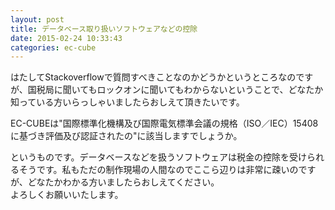 ```yaml
---
layout: post
title: データベース取り扱いソフトウェアなどの控除
date: 2015-02-24 10:33:43
categories: ec-cube
---
```

<!-- {% raw %} -->
<p>はたしてStackoverflowで質問すべきことなのかどうかというところなのですが、国税局に聞いてもロックオンに聞いてもわからないということで、どなたか知っている方いらっしゃいましたらおしえて頂きたいです。</p>

<p>EC-CUBEは"国際標準化機構及び国際電気標準会議の規格（ISO／IEC）15408に基づき評価及び認証されたの"に該当しますでしょうか。</p>

<p>というものです。データベースなどを扱うソフトウェアは税金の控除を受けられるそうです。私もただの制作現場の人間なのでここら辺りは非常に疎いのですが、どなたかわかる方いましたらおしえてください。<br>
よろしくお願いいたします。</p>
<!-- {% endraw %} -->
